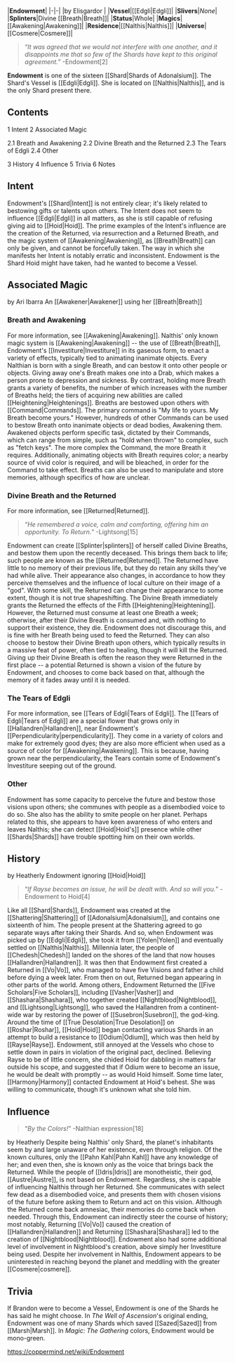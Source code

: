 |**Endowment**|
|-|-|
|by  Elisgardor |
|**Vessel**|[[Edgli\|Edgli]]|
|**Slivers**|*None*|
|**Splinters**|Divine [[Breath\|Breath]]|
|**Status**|Whole|
|**Magics**|[[Awakening\|Awakening]]|
|**Residence**|[[Nalthis\|Nalthis]]|
|**Universe**|[[Cosmere\|Cosmere]]|

>“*It was agreed that we would not interfere with one another, and it disappoints me that so few of the Shards have kept to this original agreement.*”
\-Endowment[2]


**Endowment** is one of the sixteen [[Shard\|Shards of Adonalsium]]. The Shard's Vessel is [[Edgli\|Edgli]]. She is located on [[Nalthis\|Nalthis]], and is the only Shard present there.

## Contents

1 Intent
2 Associated Magic

2.1 Breath and Awakening
2.2 Divine Breath and the Returned
2.3 The Tears of Edgli
2.4 Other


3 History
4 Influence
5 Trivia
6 Notes


## Intent
Endowment's [[Shard\|Intent]] is not entirely clear; it's likely related to bestowing gifts or talents upon others. The Intent does not seem to influence [[Edgli\|Edgli]] in all matters, as she is still capable of refusing giving aid to [[Hoid\|Hoid]]. The prime examples of the Intent's influence are the creation of the Returned, via resurrection and a Returned Breath, and the magic system of [[Awakening\|Awakening]], as [[Breath\|Breath]] can only be given, and cannot be forcefully taken.
The way in which she manifests her Intent is notably erratic and inconsistent.
Endowment is the Shard Hoid might have taken, had he wanted to become a Vessel.

## Associated Magic
 by  Ari Ibarra  An [[Awakener\|Awakener]] using her [[Breath\|Breath]]
### Breath and Awakening
For more information, see [[Awakening\|Awakening]].
Nalthis' only known magic system is [[Awakening\|Awakening]] -- the use of [[Breath\|Breath]], Endowment's [[Investiture\|Investiture]] in its gaseous form, to enact a variety of effects, typically tied to animating inanimate objects. Every Nalthian is born with a single Breath, and can bestow it onto other people or objects. Giving away one's Breath makes one into a Drab, which makes a person prone to depression and sickness. By contrast, holding more Breath grants a variety of benefits, the number of which increases with the number of Breaths held; the tiers of acquiring new abilities are called [[Heightening\|Heightenings]].
Breaths are bestowed upon others with [[Command\|Commands]]. The primary command is "My life to yours. My Breath become yours." However, hundreds of other Commands can be used to bestow Breath onto inanimate objects or dead bodies, Awakening them. Awakened objects perform specific task, dictated by their Commands, which can range from simple, such as "hold when thrown" to complex, such as "fetch keys". The more complex the Command, the more Breath it requires. Additionally, animating objects with Breath requires color; a nearby source of vivid color is required, and will be bleached, in order for the Command to take effect.
Breaths can also be used to manipulate and store memories, although specifics of how are unclear.

### Divine Breath and the Returned
For more information, see [[Returned\|Returned]].
>“*He remembered a voice, calm and comforting, offering him an opportunity. To Return.*”
\-Lightsong[15]


Endowment can create [[Splinter\|splinters]] of herself called Divine Breaths, and bestow them upon the recently deceased. This brings them back to life; such people are known as the [[Returned\|Returned]]. The Returned have little to no memory of their previous life, but they do retain any skills they've had while alive. Their appearance also changes, in accordance to how they perceive themselves and the influence of local culture on their image of a "god". With some skill, the Returned can change their appearance to some extent, though it is not true shapeshifting.
The Divine Breath immediately grants the Returned the effects of the Fifth [[Heightening\|Heightening]]. However, the Returned must consume at least one Breath a week; otherwise, after their Divine Breath is consumed and, with nothing to support their existence, they die. Endowment does not discourage this, and is fine with her Breath being used to feed the Returned.
They can also choose to bestow their Divine Breath upon others, which typically results in a massive feat of power, often tied to healing, though it will kill the Returned. Giving up their Divine Breath is often the reason they were Returned in the first place -- a potential Returned is shown a vision of the future by Endowment, and chooses to come back based on that, although the memory of it fades away until it is needed.

### The Tears of Edgli
For more information, see [[Tears of Edgli\|Tears of Edgli]].
The [[Tears of Edgli\|Tears of Edgli]] are a special flower that grows only in [[Hallandren\|Hallandren]], near Endowment's [[Perpendicularity\|perpendicularity]]. They come in a variety of colors and make for extremely good dyes; they are also more efficient when used as a source of color for [[Awakening\|Awakening]]. This is because, having grown near the perpendicularity, the Tears contain some of Endowment's Investiture seeping out of the ground.

### Other
Endowment has some capacity to perceive the future and bestow those visions upon others; she communes with people as a disembodied voice to do so. She also has the ability to smite people on her planet. Perhaps related to this, she appears to have keen awareness of who enters and leaves Nalthis; she can detect [[Hoid\|Hoid's]] presence while other [[Shards\|Shards]] have trouble spotting him on their own worlds.

## History
 by  Heatherly  Endowment ignoring [[Hoid\|Hoid]]
>“*If Rayse becomes an issue, he will be dealt with. And so will you.*”
\-Endowment to Hoid[4]


Like all [[Shard\|Shards]], Endowment was created at the [[Shattering\|Shattering]] of [[Adonalsium\|Adonalsium]], and contains one sixteenth of him. The people present at the Shattering agreed to go separate ways after taking their Shards. And so, when Endowment was picked up by [[Edgli\|Edgli]], she took it from [[Yolen\|Yolen]] and eventually settled on [[Nalthis\|Nalthis]].
Millennia later, the people of [[Chedesh\|Chedesh]] landed on the shores of the land that now houses [[Hallandren\|Hallandren]]. It was then that Endowment first created a Returned in [[Vo\|Vo]], who managed to have five Visions and father a child before dying a week later. From then on out, Returned began appearing in other parts of the world. Among others, Endowment Returned the [[Five Scholars\|Five Scholars]], including [[Vasher\|Vasher]] and [[Shashara\|Shashara]], who together created [[Nightblood\|Nightblood]], and [[Lightsong\|Lightsong]], who saved the Hallandren from a continent-wide war by restoring the power of [[Susebron\|Susebron]], the god-king.
Around the time of [[True Desolation\|True Desolation]] on [[Roshar\|Roshar]], [[Hoid\|Hoid]] began contacting various Shards in an attempt to build a resistance to [[Odium\|Odium]], which was then held by [[Rayse\|Rayse]]. Endowment, still annoyed at the Vessels who chose to settle down in pairs in violation of the original pact, declined. Believing Rayse to be of little concern, she chided Hoid for dabbling in matters far outside his scope, and suggested that if Odium were to become an issue, he would be dealt with promptly -- as would Hoid himself.
Some time later, [[Harmony\|Harmony]] contacted Endowment at Hoid's behest. She was willing to communicate, though it's unknown what she told him.

## Influence
>“*By the Colors!*”
\-Nalthian expression[18]


 by  Heatherly Despite being Nalthis' only Shard, the planet's inhabitants seem by and large unaware of her existence, even through religion. Of the known cultures, only the [[Pahn Kahl\|Pahn Kahl]] have any knowledge of her; and even then, she is known only as the voice that brings back the Returned. While the people of [[Idris\|Idris]] are monotheistic, their god, [[Austre\|Austre]], is not based on Endowment.
Regardless, she is capable of influencing Nalthis through her Returned. She communicates with select few dead as a disembodied voice, and presents them with chosen visions of the future before asking them to Return and act on this vision. Although the Returned come back amnesiac, their memories do come back when needed. Through this, Endowment can indirectly steer the course of history; most notably, Returning [[Vo\|Vo]] caused the creation of [[Hallandren\|Hallandren]] and Returning [[Shashara\|Shashara]] led to the creation of [[Nightblood\|Nightblood]]. Endowment also had some additional level of involvement in Nightblood's creation, above simply her Investiture being used.
Despite her involvement in Nalthis, Endowment appears to be uninterested in reaching beyond the planet and meddling with the greater [[Cosmere\|cosmere]].

## Trivia
If Brandon were to become a Vessel, Endowment is one of the Shards he has said he might choose.
In *The Well of Ascension*'s original ending, Endowment was one of many Shards which saved [[Sazed\|Sazed]] from [[Marsh\|Marsh]].
In *Magic: The Gathering* colors, Endowment would be mono-green.


https://coppermind.net/wiki/Endowment